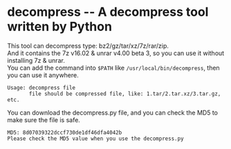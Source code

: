 # decompress -- A decompress tool written by Python  
This tool can decompress type: bz2/gz/tar/xz/7z/rar/zip.  
And it contains the 7z v16.02 & unrar v4.00 beta 3, so you can use it without installing 7z & unrar.  
You can add the command into ```$PATH``` like ```/usr/local/bin/decompress```, then you can use it anywhere. 

	Usage: decompress file
           file should be compressed file, like: 1.tar/2.tar.xz/3.tar.gz, etc.

You can download the decompress.py file, and you can check the MD5 to make sure the file is safe.

	MD5: 8d07039322dccf730de1df46dfa4042b
	Please check the MD5 value when you use the decompress.py

